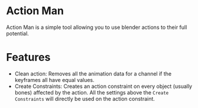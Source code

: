 # Action Man
Action Man is a simple tool allowing you to use blender actions to their full potential.

# Features
- Clean action: Removes all the animation data for a channel if the keyframes all have equal values.
- Create Constraints: Creates an action constraint on every object (usually bones) affected by the action.
    All the settings above the `Create Constraints` will directly be used on the action constraint.
